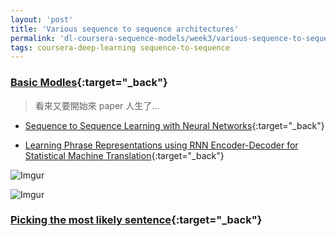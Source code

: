 ```yaml
---
layout: 'post'
title: 'Various sequence to sequence architectures'
permalink: 'dl-coursera-sequence-models/week3/various-sequence-to-sequence-architecrures'
tags: coursera-deep-learning sequence-to-sequence
---
```


### [Basic Modles](https://www.coursera.org/learn/nlp-sequence-models/lecture/HyEui/basic-models){:target="_back"}

> 看來又要開始來 paper 人生了...

- [Sequence to Sequence Learning with Neural Networks](https://arxiv.org/abs/1409.3215?context=cs){:target="_back"}

- [Learning Phrase Representations using RNN Encoder-Decoder for Statistical Machine Translation](https://arxiv.org/abs/1406.1078){:target="_back"}


![Imgur](https://i.imgur.com/FT2bNQB.gif)

![Imgur](https://i.imgur.com/KPb1VVJ.gif)



### [Picking the most likely sentence](https://www.coursera.org/learn/nlp-sequence-models/lecture/v2pRn/picking-the-most-likely-sentence){:target="_back"}
